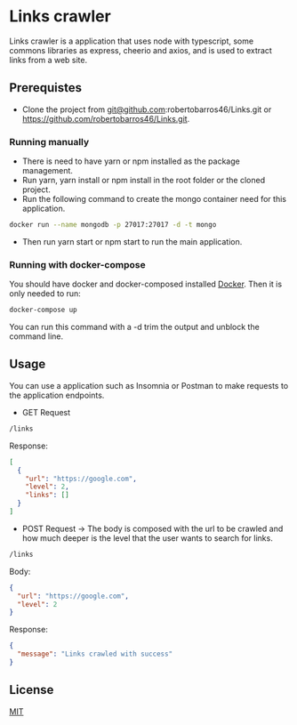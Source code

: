 # Links crawler

Links crawler is a application that uses node with typescript, some commons libraries as express, cheerio and axios, and is used to extract links from a web site.

## Prerequistes

- Clone the project from git@github.com:robertobarros46/Links.git or https://github.com/robertobarros46/Links.git.

### Running manually

- There is need to have yarn or npm installed as the package management.
- Run yarn, yarn install or npm install in the root folder or the cloned project.
- Run the following command to create the mongo container need for this application.

```bash
docker run --name mongodb -p 27017:27017 -d -t mongo
```

- Then run yarn start or npm start to run the main application.

### Running with docker-compose

You should have docker and docker-composed installed [Docker](https://docs.docker.com/compose/install/).
Then it is only needed to run:

```bash
docker-compose up
```

You can run this command with a -d trim the output and unblock the command line.

## Usage

You can use a application such as Insomnia or Postman to make requests to the application endpoints.

- GET Request

```bash
/links
```

Response:

```json
[
  {
    "url": "https://google.com",
    "level": 2,
    "links": []
  }
]
```

- POST Request -> The body is composed with the url to be crawled and how much deeper is the level that the user wants to search for links.

```bash
/links
```

Body:

```json
{
  "url": "https://google.com",
  "level": 2
}
```

Response:

```json
{
  "message": "Links crawled with success"
}
```

## License

[MIT](https://choosealicense.com/licenses/mit/)
